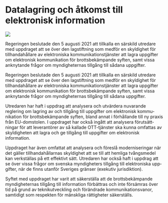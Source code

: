 # Datalagring och åtkomst till elektronisk information

![](/contentassets/35276188514d40fb87785c81c0fbda93/datalagring-och-atkomst-till-elektronisk-information_bild.jpg?width=150&quality=85)

Regeringen beslutade den 5 augusti 2021 att tillkalla en särskild utredare med upp­draget att se över den lag­stift­ning som medför en skyldig­het för tillhanda­hållare av elektro­niska kommunika­tions­tjänster att lagra upp­gifter om elektro­nisk kommu­nikation för brotts­bekämpande syften, samt vissa anknytande frågor om myndig­heternas tillgång till sådana uppgifter.

Regeringen beslutade den 5 augusti 2021 att tillkalla en särskild utredare med upp­draget att se över den lag­stift­ning som medför en skyldig­het för tillhanda­hållare av elektro­niska kommunika­tions­tjänster att lagra upp­gifter om elektro­nisk kommu­nikation för brotts­bekämpande syften, samt vissa anknytande frågor om myndig­heternas tillgång till sådana uppgifter.

Utredaren har haft i uppdrag att analysera och utvärdera nuvarande reglering om lagring av och tillgång till uppgifter om elektro­nisk kommu­nikation för brotts­bekämpande syften, bland annat i för­hållande till ny praxis från EU-domstolen. I uppdraget har också ingått att analysera förut­sätt­ningar för att leveran­törer av så kallade OTT-tjänster ska kunna omfattas av skyldig­heten att lagra och ge tillgång till uppgifter om elektronisk information.

Uppdraget har även omfattat att analy­sera och föreslå moderni­seringar när det gäller tillhanda­hållarnas skyldighet att se till att hemliga tvångs­medel kan verk­ställas på ett effek­tivt sätt. Utredaren har också haft i uppdrag att se över vissa frågor om svenska myndig­heters tillgång till elektro­niska upp­gifter, när de finns utanför Sveriges gränser (exekutiv jurisdiktion).

Syftet med upp­draget har varit att säker­ställa att de brotts­bekämpande myndig­heternas tillgång till information förbättras och inte försämras över tid på grund av teknik­utveckling och förändrade kommu­nika­tions­vanor, samtidigt som respekten för mänskliga rättig­heter säkerställs.
